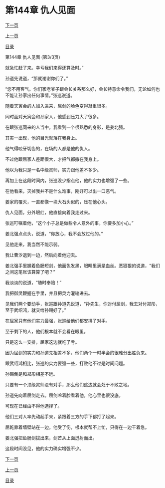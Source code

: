 <h1>第144章   仇人见面</h1>
            <div><p><a href="./0432_%E7%AC%AC145%E7%AB%A0_%E7%81%B5%E7%8E%8B.md">下一页</a></p><p><a href="./0430_%E7%AC%AC144%E7%AB%A0_%E4%BB%87%E4%BA%BA%E8%A7%81%E9%9D%A2.md">上一页</a></p><p><a href="../">目录</a></p></div>
            <div><p>第144章   仇人见面 (第3/3页)</p><p>就急忙赶了来。幸亏我们来得还算及时。”</p><p>孙道先说道，“那就谢谢你们了。”</p><p>“您不用客气。你们家老爷子跟会长关系那么好，会长特意命令我们，无论如何也不能让孙家出任何事情。”张巡说道。</p><p>随着天寅会的人加入进来，屈剑的脸色变得凝重很多。</p><p>同时面对天寅会和孙家人，他感到压力大了很多。</p><p>在跟张巡同来的人当中，我看到一个很熟悉的身影，是姜北强。</p><p>其实一出现，他的目光就落在我身上。</p><p>他气得咬牙切齿的，在场的人都是他的仇人。</p><p>不过他跟屈家人差距很大，才把气都撒在我身上。</p><p>他以为我只是一名中级灵师，实力跟他差不多少。</p><p>再加上在这段时间内，张巡没少指点他，他的实力也增强了一些。</p><p>在他看来，灭掉我并不是什么难事，刚好可以出一口恶气。</p><p>姜家的覆灭，一直都像一块大石头似的，压在他心头。</p><p>仇人见面，分外眼红，他直接向着我走过来。</p><p>张巡叮嘱着他，“这个小子总是做些令人意外的事，你要多加小心。”</p><p>姜北强点点头，说道，“你放心，我不会放过他的。”</p><p>见他走来，我当然不能示弱。</p><p>我让曹汐退到一边，然后向着他迎去。</p><p>姜北强手里握着鱼肠短剑，他面色发黑，眼睛里满是血丝。恶狠狠的说道，“我们之间这笔账该算算了吧？”</p><p>我淡淡的说道，“随时奉陪！”</p><p>我把御灵鞭握在手里，并且把灵力灌输进去。</p><p>见我们两个要动手，张巡跟孙道先说道，“孙先生，你对付屈剑，我去对付郑彤，至于武绍鸿，就交给孙赐好了。”</p><p>在屈家只有他们实力最强，张巡给他们都安排了对手。</p><p>至于剩下的人，他们根本就不会看在眼里。</p><p>只是这么一安排，屈家这边就吃了亏。</p><p>因为屈剑的实力和孙道先相差不多，他们两个一时半会的很难分出胜负来。</p><p>跟武绍鸿相比，张巡的实力要强一些，打败他不过是时间问题。</p><p>孙赐倒是和郑彤相差不远。</p><p>只要有一个顶级灵师没有对手，那么他们这边就会处于不败之地。</p><p>孙道先向着屈剑走去。屈剑冷着脸看着他，他心里也很没底。</p><p>可现在已经由不得他选择了。</p><p>他们三对人率先动起手来，紧跟着三方的手下都打了起来。</p><p>屈乾靠着墙壁站在一边。他受了伤，根本就帮不上忙，只得在一边干着急。</p><p>姜北强把鱼肠剑拔出来，剑芒从上面迸射而出。</p><p>这段时间没见，他的实力确实增强不少。</p></div>
            <div><p><a href="./0432_%E7%AC%AC145%E7%AB%A0_%E7%81%B5%E7%8E%8B.md">下一页</a></p><p><a href="./0430_%E7%AC%AC144%E7%AB%A0_%E4%BB%87%E4%BA%BA%E8%A7%81%E9%9D%A2.md">上一页</a></p><p><a href="../">目录</a></p></div>